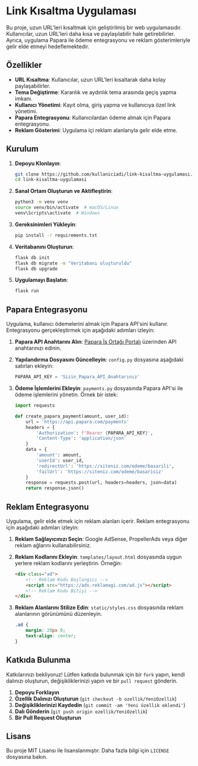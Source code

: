 # Link Kısaltma Uygulaması

Bu proje, uzun URL'leri kısaltmak için geliştirilmiş bir web uygulamasıdır. Kullanıcılar, uzun URL'leri daha kısa ve paylaşılabilir hale getirebilirler. Ayrıca, uygulama Papara ile ödeme entegrasyonu ve reklam gösterimleriyle gelir elde etmeyi hedeflemektedir.

## Özellikler

-   **URL Kısaltma**: Kullanıcılar, uzun URL'leri kısaltarak daha kolay paylaşabilirler.
-   **Tema Değiştirme**: Karanlık ve aydınlık tema arasında geçiş yapma imkanı.
-   **Kullanıcı Yönetimi**: Kayıt olma, giriş yapma ve kullanıcıya özel link yönetimi.
-   **Papara Entegrasyonu**: Kullanıcılardan ödeme almak için Papara entegrasyonu.
-   **Reklam Gösterimi**: Uygulama içi reklam alanlarıyla gelir elde etme.

## Kurulum

1. **Depoyu Klonlayın**:

    ```bash
    git clone https://github.com/kullaniciadi/link-kisaltma-uygulamasi.git
    cd link-kisaltma-uygulamasi
    ```

2. **Sanal Ortam Oluşturun ve Aktifleştirin**:

    ```bash
    python3 -m venv venv
    source venv/bin/activate  # macOS/Linux
    venv\Scripts\activate  # Windows
    ```

3. **Gereksinimleri Yükleyin**:

    ```bash
    pip install -r requirements.txt
    ```

4. **Veritabanını Oluşturun**:

    ```bash
    flask db init
    flask db migrate -m "Veritabanı oluşturuldu"
    flask db upgrade
    ```

5. **Uygulamayı Başlatın**:

    ```bash
    flask run
    ```

## Papara Entegrasyonu

Uygulama, kullanıcı ödemelerini almak için Papara API'sini kullanır. Entegrasyonu gerçekleştirmek için aşağıdaki adımları izleyin:

1. **Papara API Anahtarını Alın**: [Papara İş Ortağı Portalı](https://merchant.papara.com/) üzerinden API anahtarınızı edinin.

2. **Yapılandırma Dosyasını Güncelleyin**: `config.py` dosyasına aşağıdaki satırları ekleyin:

    ```python
    PAPARA_API_KEY = 'Sizin_Papara_API_Anahtarınız'
    ```

3. **Ödeme İşlemlerini Ekleyin**: `payments.py` dosyasında Papara API'si ile ödeme işlemlerini yönetin. Örnek bir istek:

    ```python
    import requests

    def create_papara_payment(amount, user_id):
        url = 'https://api.papara.com/payments'
        headers = {
            'Authorization': f'Bearer {PAPARA_API_KEY}',
            'Content-Type': 'application/json'
        }
        data = {
            'amount': amount,
            'userId': user_id,
            'redirectUrl': 'https://siteniz.com/odeme/basarili',
            'failUrl': 'https://siteniz.com/odeme/basarisiz'
        }
        response = requests.post(url, headers=headers, json=data)
        return response.json()
    ```

## Reklam Entegrasyonu

Uygulama, gelir elde etmek için reklam alanları içerir. Reklam entegrasyonu için aşağıdaki adımları izleyin:

1. **Reklam Sağlayıcınızı Seçin**: Google AdSense, PropellerAds veya diğer reklam ağlarını kullanabilirsiniz.

2. **Reklam Kodlarını Ekleyin**: `templates/layout.html` dosyasında uygun yerlere reklam kodlarını yerleştirin. Örneğin:

    ```html
    <div class="ad">
        <!-- Reklam Kodu Başlangıcı -->
        <script src="https://ads.reklamagi.com/ad.js"></script>
        <!-- Reklam Kodu Bitişi -->
    </div>
    ```

3. **Reklam Alanlarını Stilize Edin**: `static/styles.css` dosyasında reklam alanlarının görünümünü düzenleyin.

    ```css
    .ad {
        margin: 20px 0;
        text-align: center;
    }
    ```

## Katkıda Bulunma

Katkılarınızı bekliyoruz! Lütfen katkıda bulunmak için bir `fork` yapın, kendi dalınızı oluşturun, değişikliklerinizi yapın ve bir `pull request` gönderin.

1. **Depoyu Forklayın**
2. **Özellik Dalınızı Oluşturun** (`git checkout -b ozellik/YeniOzellik`)
3. **Değişikliklerinizi Kaydedin** (`git commit -am 'Yeni özellik eklendi'`)
4. **Dalı Gönderin** (`git push origin ozellik/YeniOzellik`)
5. **Bir Pull Request Oluşturun**

## Lisans

Bu proje MIT Lisansı ile lisanslanmıştır. Daha fazla bilgi için `LICENSE` dosyasına bakın.
